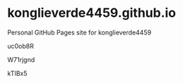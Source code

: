 # konglieverde4459.github.io
Personal GitHub Pages site for konglieverde4459




























uc0ob8R


W71rjgnd

kTIBx5
